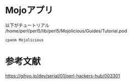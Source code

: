 # Mojoアプリ
以下がチュートリアル
/home/perl/perl5/lib/perl5/Mojolicious/Guides/Tutorial.pod
```
cpanm Mojolicious
```
# 参考文献
https://gihyo.jp/dev/serial/01/perl-hackers-hub/003301
